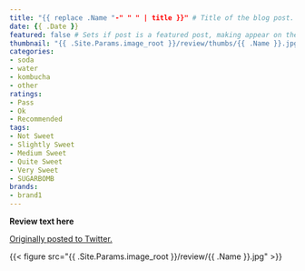 ```yaml
---
title: "{{ replace .Name "-" " " | title }}" # Title of the blog post.
date: {{ .Date }}
featured: false # Sets if post is a featured post, making appear on the home page side bar.
thumbnail: "{{ .Site.Params.image_root }}/review/thumbs/{{ .Name }}.jpg" # Sets thumbnail image appearing inside card on homepage.
categories:
- soda
- water
- kombucha
- other
ratings:
- Pass
- Ok
- Recommended
tags:
- Not Sweet
- Slightly Sweet
- Medium Sweet
- Quite Sweet
- Very Sweet
- SUGARBOMB
brands:
- brand1
---
```


**Review text here**

[Originally posted to Twitter.](https://twitter.com/Cavorter/status/tweetid)

{{< figure src="{{ .Site.Params.image_root }}/review/{{ .Name }}.jpg" >}}
